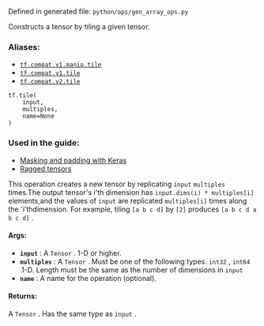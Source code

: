 
Defined in generated file:  `python/ops/gen_array_ops.py` 

Constructs a tensor by tiling a given tensor.


### Aliases:
- [ `tf.compat.v1.manip.tile` ](/api_docs/python/tf/tile)
- [ `tf.compat.v1.tile` ](/api_docs/python/tf/tile)
- [ `tf.compat.v2.tile` ](/api_docs/python/tf/tile)


```
tf.tile(
    input,
    multiples,
    name=None
)

```



### Used in the guide:
- [Masking and padding with Keras](https://tensorflow.google.cn/guide/keras/masking_and_padding)
- [Ragged tensors](https://tensorflow.google.cn/guide/ragged_tensor)

This operation creates a new tensor by replicating  `input`   `multiples`  times.The output tensor's i'th dimension has  `input.dims(i) * multiples[i]`  elements,and the values of  `input`  are replicated  `multiples[i]`  times along the 'i'thdimension. For example, tiling  `[a b c d]`  by  `[2]`  produces `[a b c d a b c d]` .


#### Args:
- **`input`** : A  `Tensor` . 1-D or higher.
- **`multiples`** : A  `Tensor` . Must be one of the following types:  `int32` ,  `int64` .1-D. Length must be the same as the number of dimensions in  `input` 
- **`name`** : A name for the operation (optional).


#### Returns:

A  `Tensor` . Has the same type as  `input` .
